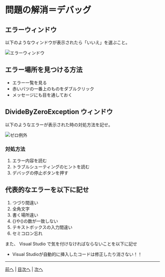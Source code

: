 # 問題の解消＝デバッグ

## エラーウィンドウ
以下のようなウィンドウが表示されたら「いいえ」を選ぶこと。

![エラーウィンドウ](imgs/0300.png)

## エラー場所を見つける方法
- エラー一覧を見る
- 赤いバツの一番上のものをダブルクリック
- メッセージにも目を通しておく

## DivideByZeroException ウィンドウ
以下のようなエラーが表示された時の対処方法を記せ。

![ゼロ例外](imgs/0301.png)

### 対処方法
1. エラー内容を読む
2. トラブルシューティングのヒントを読む
3. デバッグの停止ボタンを押す

## 代表的なエラーを以下に記せ
1. つづり間違い
2. 全角文字
3. 書く場所違い
4. {}や()の数が一致しない
5. テキストボックスの入力間違い
6. セミコロン忘れ

また、 Visual Studio で気を付けなければならないことを以下に記せ
- Visual Studioが自動的に挿入したコードは修正したり消さない！！

---

[前へ](README.md#%E3%83%97%E3%83%AD%E3%82%B0%E3%83%A9%E3%83%9F%E3%83%B3%E3%82%B0%E3%81%AE%E8%82%9D) | [目次へ](README.md#%E7%9B%AE%E6%AC%A1) | [次へ](04.md)
